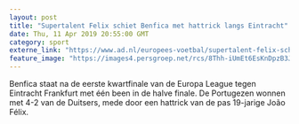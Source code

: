 ```yaml
---
layout: post
title: "Supertalent Felix schiet Benfica met hattrick langs Eintracht"
date: Thu, 11 Apr 2019 20:55:00 GMT
category: sport
externe_link: "https://www.ad.nl/europees-voetbal/supertalent-felix-schiet-benfica-met-hattrick-langs-eintracht~ab2999ca/"
feature_image: "https://images4.persgroep.net/rcs/8Thh-iUmEt6EsKnDpzB3JA_-6Cs/diocontent/145338216/_fitwidth/400/?appId=21791a8992982cd8da851550a453bd7f&quality=0.7"
---
```


Benfica staat na de eerste kwartfinale van de Europa League tegen Eintracht Frankfurt met één been in de halve finale. De Portugezen wonnen met 4-2 van de Duitsers, mede door een hattrick van de pas 19-jarige João Félix.
